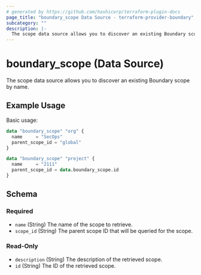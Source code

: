 ```yaml
---
# generated by https://github.com/hashicorp/terraform-plugin-docs
page_title: "boundary_scope Data Source - terraform-provider-boundary"
subcategory: ""
description: |-
  The scope data source allows you to discover an existing Boundary scope by name.
---
```


# boundary_scope (Data Source)

The scope data source allows you to discover an existing Boundary scope by name.

## Example Usage

Basic usage:

```terraform
data "boundary_scope" "org" {
  name     = "SecOps"
  parent_scope_id = "global"
}

data "boundary_scope" "project" {
  name     = "2111"
  parent_scope_id = data.boundary_scope.id
}
```


<!-- schema generated by tfplugindocs -->
## Schema

### Required

- `name` (String) The name of the scope to retrieve.
- `scope_id` (String) The parent scope ID that will be queried for the scope.

### Read-Only

- `description` (String) The description of the retrieved scope.
- `id` (String) The ID of the retrieved scope.
